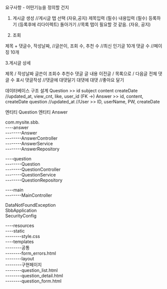 요구사항 - 어떤기능을 정의할 건지

1. 게시글 생성
//게시글 탭 선택 (자유,공지)
제목입력 (필수)
내용입력 (필수)
등록하기 (등록후에 리다이렉트)
돌아가기
//목록 탭이 필요할 것 같음. (자유, 공지)


2. 조회

제목 + 댓글수,  작성날짜, //글쓴이, 조회 수, 추천 수
//최신 인기글 10개 댓글 수
//페이징 10개


3.게시글 상세

제목 / 작성날짜
글쓴이 조회수 추천수 댓글
글 내용
이전글 / 목록으로 / 다음글
전체 댓글 수 표시
댓글작성
//댓글에 대댓달기 대댓에 대댓
//좋아요 달기


데이터베이스 구조 설계
Question >> id subject content createDate  //updated_at, view_cnt, like, user_id (FK →)
Answer >> id, content, createDate question //updated_at
//User >> ID, userName, PW, createDate

엔티티 Question
엔티티 Answer



com.mysite.sbb. <br>
----answer <br>
--------Answer <br>
--------AnswerController <br>
--------AnswerService <br>
--------AnswerRepository <br>
    
----question <br>
--------Question  <br>
--------QuestionController <br>
--------QuestionService <br>
--------QuestionRepository <br>
  
----main <br>
--------MainController    <br>

DataNotFoundException <br>
SbbApplication <br>
SecurityConfig <br>

----resources<br>
----static<br>
--------style.css <br>
----templates <br>
--------공통 <br>
--------form_errors.html <br>
--------layout <br>
--------구현페이지 <br>
--------question_list.html <br>
--------question_detail.html <br>
--------question_form.html <br>



    
  
